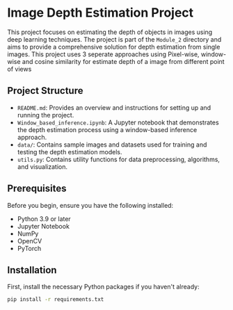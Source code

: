 # Image Depth Estimation Project

This project focuses on estimating the depth of objects in images using deep learning techniques. The project is part of the `Module_2` directory and aims to provide a comprehensive solution for depth estimation from single images. This project uses 3 seperate approaches using Pixel-wise, window-wise and cosine similarity for estimate depth of a image from different point of views

## Project Structure

- `README.md`: Provides an overview and instructions for setting up and running the project.
- `Window_based_inference.ipynb`: A Jupyter notebook that demonstrates the depth estimation process using a window-based inference approach.
- `data/`: Contains sample images and datasets used for training and testing the depth estimation models.
- `utils.py`: Contains utility functions for data preprocessing, algorithms, and visualization.

## Prerequisites

Before you begin, ensure you have the following installed:
- Python 3.9 or later
- Jupyter Notebook
- NumPy
- OpenCV
- PyTorch

## Installation

First, install the necessary Python packages if you haven't already:

```sh
pip install -r requirements.txt